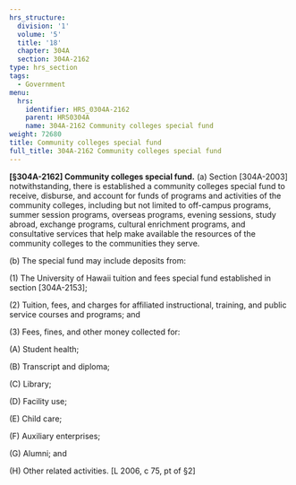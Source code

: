 ```yaml
---
hrs_structure:
  division: '1'
  volume: '5'
  title: '18'
  chapter: 304A
  section: 304A-2162
type: hrs_section
tags:
  - Government
menu:
  hrs:
    identifier: HRS_0304A-2162
    parent: HRS0304A
    name: 304A-2162 Community colleges special fund
weight: 72680
title: Community colleges special fund
full_title: 304A-2162 Community colleges special fund
---
```

**[§304A-2162] Community colleges special fund.** (a) Section [304A-2003] notwithstanding, there is established a community colleges special fund to receive, disburse, and account for funds of programs and activities of the community colleges, including but not limited to off-campus programs, summer session programs, overseas programs, evening sessions, study abroad, exchange programs, cultural enrichment programs, and consultative services that help make available the resources of the community colleges to the communities they serve.

(b) The special fund may include deposits from:

(1) The University of Hawaii tuition and fees special fund established in section [304A-2153];

(2) Tuition, fees, and charges for affiliated instructional, training, and public service courses and programs; and

(3) Fees, fines, and other money collected for:

(A) Student health;

(B) Transcript and diploma;

(C) Library;

(D) Facility use;

(E) Child care;

(F) Auxiliary enterprises;

(G) Alumni; and

(H) Other related activities. [L 2006, c 75, pt of §2]